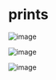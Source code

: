 
# prints

![image](https://github.com/user-attachments/assets/ad260094-f30a-4cbb-9cc6-49b9af377613)

![image](https://github.com/user-attachments/assets/e1daa12e-ca28-40ca-971d-6f6262a39669)

![image](https://github.com/user-attachments/assets/a47b81c0-7098-4899-ab14-8a891d0dc312)
